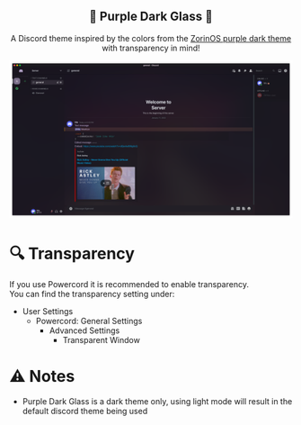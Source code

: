 <div align="center" justify="center">

<h2> 🔮 Purple Dark Glass 🔮 </h2>

A Discord theme inspired by the colors from the [ZorinOS purple dark theme](https://github.com/ZorinOS/zorin-desktop-themes/tree/master/ZorinPurple-Dark) with transparency in mind!

<img src="assets/screenshot.png">

</div>

# 🔍 Transparency

If you use Powercord it is recommended to enable transparency.  
You can find the transparency setting under:

- User Settings
  - Powercord: General Settings
    - Advanced Settings
      - Transparent Window

# ⚠️ Notes

- Purple Dark Glass is a dark theme only, using light mode will result in the default discord theme being used
